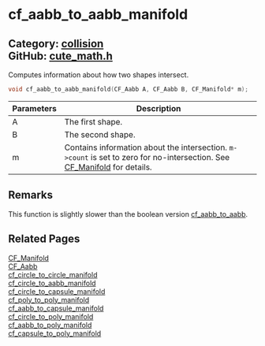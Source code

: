 # cf_aabb_to_aabb_manifold

Category: [collision](https://github.com/RandyGaul/cute_framework/blob/master/docs/api_reference?id=collision)  
GitHub: [cute_math.h](https://github.com/RandyGaul/cute_framework/blob/master/include/cute_math.h)  
---

Computes information about how two shapes intersect.

```cpp
void cf_aabb_to_aabb_manifold(CF_Aabb A, CF_Aabb B, CF_Manifold* m);
```

Parameters | Description
--- | ---
A | The first shape.
B | The second shape.
m | Contains information about the intersection. `m->count` is set to zero for no-intersection. See [CF_Manifold](https://github.com/RandyGaul/cute_framework/blob/master/docs/collision/cf_manifold.md) for details.

## Remarks

This function is slightly slower than the boolean version [cf_aabb_to_aabb](https://github.com/RandyGaul/cute_framework/blob/master/docs/collision/cf_aabb_to_aabb.md).

## Related Pages

[CF_Manifold](https://github.com/RandyGaul/cute_framework/blob/master/docs/collision/cf_manifold.md)  
[CF_Aabb](https://github.com/RandyGaul/cute_framework/blob/master/docs/math/cf_aabb.md)  
[cf_circle_to_circle_manifold](https://github.com/RandyGaul/cute_framework/blob/master/docs/collision/cf_circle_to_circle_manifold.md)  
[cf_circle_to_aabb_manifold](https://github.com/RandyGaul/cute_framework/blob/master/docs/collision/cf_circle_to_aabb_manifold.md)  
[cf_circle_to_capsule_manifold](https://github.com/RandyGaul/cute_framework/blob/master/docs/collision/cf_circle_to_capsule_manifold.md)  
[cf_poly_to_poly_manifold](https://github.com/RandyGaul/cute_framework/blob/master/docs/collision/cf_poly_to_poly_manifold.md)  
[cf_aabb_to_capsule_manifold](https://github.com/RandyGaul/cute_framework/blob/master/docs/collision/cf_aabb_to_capsule_manifold.md)  
[cf_circle_to_poly_manifold](https://github.com/RandyGaul/cute_framework/blob/master/docs/collision/cf_circle_to_poly_manifold.md)  
[cf_aabb_to_poly_manifold](https://github.com/RandyGaul/cute_framework/blob/master/docs/collision/cf_aabb_to_poly_manifold.md)  
[cf_capsule_to_poly_manifold](https://github.com/RandyGaul/cute_framework/blob/master/docs/collision/cf_capsule_to_poly_manifold.md)  
